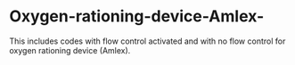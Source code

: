 # Oxygen-rationing-device-Amlex-
This includes codes with flow control activated and with no flow control for oxygen rationing device (Amlex). 
